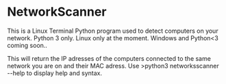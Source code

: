 # NetworkScanner
This is a Linux Terminal Python program used to detect computers on your network.
Python 3 only. Linux only at the moment.
Windows and Python<3 coming soon..

This will return the IP adresses of the computers connected to the same network you are on and their MAC adress.
Use >python3 networksscanner --help to display help and syntax.
